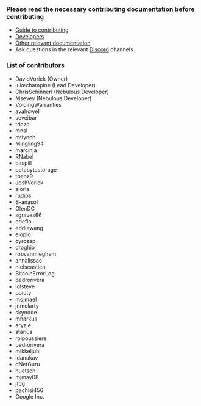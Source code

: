 ### Please read the necessary contributing documentation before contributing
* [Guide to contributing][guide]
* [Developers][developers]
* [Other relevant documentation][doc]
* Ask questions in the relevant [Discord][discord] channels

### List of contributors
* DavidVorick (Owner)
* lukechampine (Lead Developer)
* ChrisSchinnerl (Nebulous Developer)
* Msevey (Nebulous Developer)
* VoidingWarranties
* avahowell
* seveibar
* triazo
* mnsl
* mtlynch
* Mingling94
* marcinja
* RNabel
* bitspill
* petabytestorage
* tbenz9
* JoshVorick
* aiorla
* rudibs
* S-anasol
* GlenDC
* sgraves66
* ericflo
* eddiewang
* elopio
* cyrozap
* droghio
* robvanmieghem
* annalissac
* nielscastien
* BitcoinErrorLog
* pedrorivera
* lolsteve
* poiuty
* moimael
* jnmclarty
* skynode
* mharkus
* aryzle
* starius
* roipoussiere
* pedrorivera
* mikkeljuhl
* idanakav
* dNetGuru
* huetsch
* mjmay08
* jfcg
* pachisi456
* Google Inc.


[guide]: https://gitlab.com/NebulousLabs/Sia/blob/master/CONTRIBUTING.md
[developers]: https://gitlab.com/NebulousLabs/Sia/blob/master/doc/Developers.md
[doc]: https://gitlab.com/NebulousLabs/Sia/tree/master/doc
[discord]: https://discord.gg/sia
